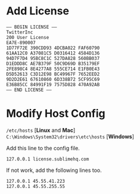 # Add License

```
—– BEGIN LICENSE —–
TwitterInc
200 User License
EA7E-890007
1D77F72E 390CDD93 4DCBA022 FAF60790
61AA12C0 A37081C5 D0316412 4584D136
94D7F7D4 95BC8C1C 527DA828 560BB037
D1EDDD8C AE7B379F 50C9D69D B35179EF
2FE898C4 8E4277A8 555CE714 E1FB0E43
D5D52613 C3D12E98 BC49967F 7652EED2
9D2D2E61 67610860 6D338B72 5CF95C69
E36B85CC 84991F19 7575D828 470A92AB
—— END LICENSE ——
```

# Modify Host Config

`/etc/hosts` [**Linux** and **Mac**]</br>
`C:\Windows\System32\drivers\etc\hosts` [**Windows**]

Add this line to the config file.
```
127.0.0.1 license.sublimehq.com
```

If not work, add the following lines too.
```
127.0.0.1 45.55.41.223
127.0.0.1 45.55.255.55
```
